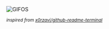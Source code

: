 <div align="justify">
<picture>
    <source media="(prefers-color-scheme: dark)" srcset="https://i.ibb.co/hFLbySY/output-gif.gif">
    <source media="(prefers-color-scheme: light)" srcset="https://i.ibb.co/hFLbySY/output-gif.gif">
    <img alt="GIFOS" src="https://i.ibb.co/hFLbySY/output-gif.gif">
</picture>

<sub><i>inspired from [x0rzavi/github-readme-terminal](https://github.com/x0rzavi/github-readme-terminal)</i></sub>

</div>

<!-- Image deletion URL: https://ibb.co/k25jxtm/793e3aafbfcf7a4eb177f1ea02edb660 -->